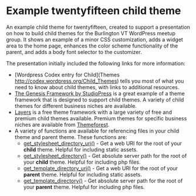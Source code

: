 # Example twentyfifteen child theme
An example child theme for twentyfifteen, created to support a presentation on how to build child themes for the Burlington VT WordPress meetup group. It shows an example of a minor CSS customization, adds a widget area to the home page, enhances the color scheme functionality of the parent, and adds a body font selector to the customizer.

The presentation initially included the following links for more information:
* [Wordpress Codex entry for Child](Themes http://codex.wordpress.org/Child_Themes) tells you most of what you need to know about child themes, with links to additional resources.
* [The Genesis Framework by StudioPress](http://my.studiopress.com/themes/) is a great example of a theme framework that is designed to support child themes. A variety of child themes for different business niches are available.
* [Layers](http://layerswp.com/) is a free theme framework with a large variety of free and premium child themes available. Premium themes for specific business niches are available from [Themeforest](http://themeforest.net/search?term=layers+child+theme).
* A variety of functions are available for referencing files in your child theme and parent theme. These functions are:
  * [get_stylesheet_directory_uri()](http://codex.wordpress.org/Function_Reference/get_stylesheet_directory_uri) - Get a web URI for the root of your **child** theme. Helpful for including static assets.
  * [get_stylesheet_directory()](http://codex.wordpress.org/Function_Reference/get_stylesheet_directory) - Get absolute server path for the root of your **child** theme. Helpful for including php files.
  * [get_template_directory_uri()](http://codex.wordpress.org/Function_Reference/get_template_directory_uri) - Get a web URI for the root of your **parent** theme. Helpful for including static assets.
  * [get_template_directory()](http://codex.wordpress.org/Function_Reference/get_template_directory) - Get absolute server path for the root of your **parent** theme. Helpful for including php files.
